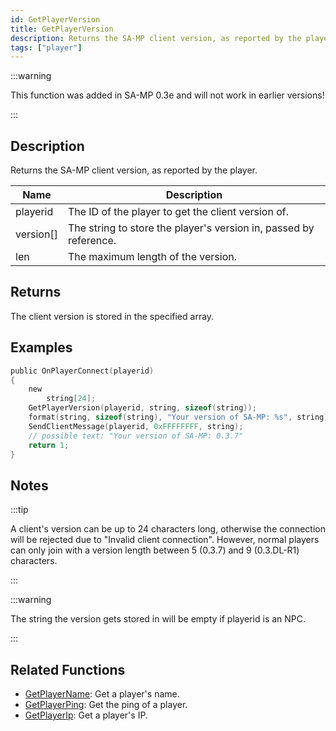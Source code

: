 ```yaml
---
id: GetPlayerVersion
title: GetPlayerVersion
description: Returns the SA-MP client version, as reported by the player.
tags: ["player"]
---
```


:::warning

This function was added in SA-MP 0.3e and will not work in earlier versions!

:::

## Description

Returns the SA-MP client version, as reported by the player.

| Name      | Description                                                       |
| --------- | ----------------------------------------------------------------- |
| playerid  | The ID of the player to get the client version of.                |
| version[] | The string to store the player's version in, passed by reference. |
| len       | The maximum length of the version.                                |

## Returns

The client version is stored in the specified array.

## Examples

```c
public OnPlayerConnect(playerid)
{
    new
        string[24];
    GetPlayerVersion(playerid, string, sizeof(string));
    format(string, sizeof(string), "Your version of SA-MP: %s", string);
    SendClientMessage(playerid, 0xFFFFFFFF, string);
    // possible text: "Your version of SA-MP: 0.3.7"
    return 1;
}
```

## Notes

:::tip

A client's version can be up to 24 characters long, otherwise the connection will be rejected due to "Invalid client connection". However, normal players can only join with a version length between 5 (0.3.7) and 9 (0.3.DL-R1) characters.

:::

:::warning

The string the version gets stored in will be empty if playerid is an NPC.

:::

## Related Functions

- [GetPlayerName](GetPlayerName): Get a player's name.
- [GetPlayerPing](GetPlayerPing): Get the ping of a player.
- [GetPlayerIp](GetPlayerIp): Get a player's IP.
